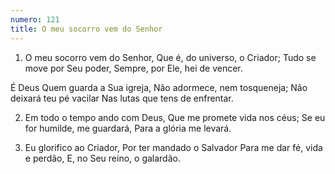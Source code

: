 ```yaml
---
numero: 121
title: O meu socorro vem do Senhor
---
```

1. O meu socorro vem do Senhor,
Que é, do universo, o Criador;
Tudo se move por Seu poder,
Sempre, por Ele, hei de vencer.

É Deus Quem guarda a Sua igreja,
Não adormece, nem tosqueneja;
Não deixará teu pé vacilar
Nas lutas que tens de enfrentar.

2. Em todo o tempo ando com Deus,
Que me promete vida nos céus;
Se eu for humilde, me guardará,
Para a glória me levará.

3. Eu glorifico ao Criador,
Por ter mandado o Salvador
Para me dar fé, vida e perdão,
E, no Seu reino, o galardão.
